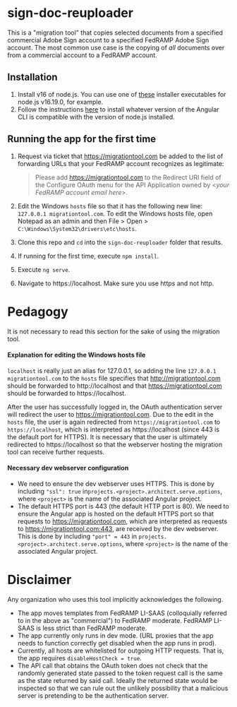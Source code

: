 # sign-doc-reuploader

This is a "migration tool" that copies selected documents from a specified commercial Adobe Sign account to a specified FedRAMP Adobe Sign account. The most common use case is the copying of *all* documents over from a commercial account to a FedRAMP account.

## Installation

1. Install v16 of node.js. You can use one of [these](https://nodejs.org/download/release/v16.19.0/) installer executables for node.js v16.19.0, for example.
2. Follow the instructions [here]() to install whatever version of the Angular CLI is compatible with the version of node.js installed.

## Running the app for the first time

1. Request via ticket that https://migrationtool.com be added to the list of forwarding URLs that your FedRAMP account recognizes as legitimate:

   > Please add https://migrationtool.com to the Redirect URI field of the Configure OAuth menu for the API Application owned by &lt;*your FedRAMP account email here*&gt;.

2. Edit the Windows `hosts` file so that it has the following new line: `127.0.0.1 migrationtool.com`. To edit the Windows hosts file, open Notepad as an admin and then File > Open >  `C:\Windows\System32\drivers\etc\hosts`.

3. Clone this repo and `cd` into the `sign-doc-reuploader` folder that results.

4. If running for the first time, execute `npm install`.

5. Execute `ng serve`.

6. Navigate to https://localhost. Make sure you use https and not http.

# Pedagogy

It is not necessary to read this section for the sake of using the migration tool.

#### Explanation for editing the Windows hosts file

`localhost` is really just an alias for 127.0.0.1, so adding the line `127.0.0.1 migrationtool.com` to the `hosts` file specifies that http://migrationtool.com should be forwarded to http://localhost and that https://migrationtool.com should be forwarded to https://localhost.

After the user has successfully logged in, the OAuth authentication server will redirect the user to https://migrationtool.com. Due to the edit in the `hosts` file, the user is again redirected from `https://migrationtool.com` to `https://localhost`, which is interpreted as https://localhost (since 443 is the default port for HTTPS). It is necessary that the user is ultimately redirected to https://localhost so that the webserver hosting the migration tool can receive further requests.

#### Necessary dev webserver configuration

- We need to ensure the dev webserver uses HTTPS. This is done by including `"ssl": true` in`projects.<project>.architect.serve.options`, where `<project>` is the name of the associated Angular project.
- The default HTTPS port is 443 (the default HTTP port is 80). We need to ensure the Angular app is hosted on the default HTTPS port so that requests to https://migrationtool.com, which are interpreted as requests to https://migrationtool.com:443, are received by the dev webserver. This is done by including `"port" = 443` in `projects.<project>.architect.serve.options`, where `<project>` is the name of the associated Angular project.

# Disclaimer

Any organization who uses this tool implicitly acknowledges the following.

- The app moves templates from FedRAMP LI-SAAS (colloquially referred to in the above as "commercial") to FedRAMP moderate. FedRAMP LI-SAAS is less strict than FedRAMP moderate.
- The app currently only runs in dev mode. (URL proxies that the app needs to function correctly get disabled when the app runs in prod).
- Currently, all hosts are whitelisted for outgoing HTTP requests. That is, the app requires `disableHostCheck = true`.
- The API call that obtains the OAuth token does not check that the randomly generated state passed to the token request call is the same as the state returned by said call. Ideally the returned state would be inspected so that we can rule out the unlikely possibility that a malicious server is pretending to be the authentication server.
